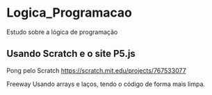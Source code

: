 # Logica_Programacao
Estudo sobre a lógica de programação 
## Usando Scratch e o site P5.js

Pong pelo Scratch
https://scratch.mit.edu/projects/767533077

Freeway
Usando  arrays e laços, tendo o código de forma mais limpa.
